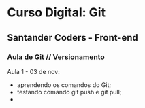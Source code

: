 # Curso Digital: Git

## Santander Coders - Front-end

### Aula de Git // Versionamento

Aula 1 - 03 de nov:
- aprendendo os comandos do Git;
- testando comando git push e git pull;
- 
